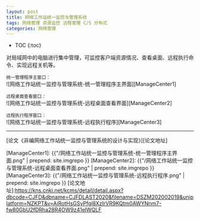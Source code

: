 ```yaml
---
layout: post
title: 网络工作站统一监控与管理系统
tags: 网络管理 资源监控 远程管理 C/S 分布式
categories: 网络管理
---
```


* TOC
{:toc}

对局域网中的电脑进行集中管理，可监控客户端资源情况、查看桌面、远程执行命令、实现远程关机等。

`统一管理程序主窗口：`<br/>
![网络工作站统一监控与管理系统-统一管理程序主界面][ManageCenter1]

`远程桌面查看窗口：`<br/>
![网络工作站统一监控与管理系统-远程桌面查看界面][ManageCenter2]

`远程执行程序窗口：`<br/>
![网络工作站统一监控与管理系统-远程执行程序][ManageCenter3]

---

[论文《非编网络工作站统一监控与管理系统的设计与实现》][论文地址]

[ManageCenter1]: {{"/网络工作站统一监控与管理系统-统一管理程序主界面.png" | prepend: site.imgrepo }}
[ManageCenter2]: {{"/网络工作站统一监控与管理系统-远程桌面查看界面.png" | prepend: site.imgrepo }}
[ManageCenter3]: {{"/网络工作站统一监控与管理系统-远程执行程序.png" | prepend: site.imgrepo }}
[论文地址]:https://kns.cnki.net/kcms/detail/detail.aspx?dbcode=CJFD&dbname=CJFDLAST2020&filename=DSZM202002019&uniplatform=NZKPT&v=AiRotHsGSyPfgl8XzIrVR9KQtm0AWYNnm7-fw80GbU2fDRha28R4OW9z41eIWQLF